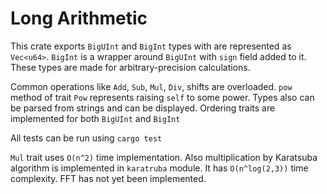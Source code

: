 # Long Arithmetic

This crate exports `BigUInt` and `BigInt` types with are represented as `Vec<u64>`. `BigInt` is a wrapper around `BigUInt` with `sign` field added to it. These types are made for arbitrary-precision calculations.

Common operations like `Add`, `Sub`, `Mul`, `Div`, shifts are overloaded. `pow` method of trait `Pow` represents raising `self` to some power. Types also can be parsed from strings and can be displayed. Ordering traits are implemented for both `BigUInt` and `BigInt`

All tests can be run using `cargo test`

`Mul` trait uses `O(n^2)` time implementation. Also multiplication by Karatsuba algorithm is implemented in `karatruba` module. It has `O(n^log(2,3))` time complexity. FFT has not yet been implemented.
